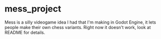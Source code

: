 # mess_project
 Mess is a silly videogame idea I had that I'm making in Godot Engine, it lets people make their own chess variants. Right now it doesn't work, look at README for details.
